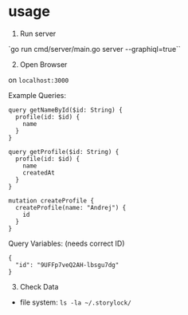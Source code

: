 # usage

1. Run server

`go run cmd/server/main.go server --graphiql=true``

2. Open Browser

on `localhost:3000`

Example Queries:

```
query getNameById($id: String) {
  profile(id: $id) {
    name
  }
}

query getProfile($id: String) {
  profile(id: $id) {
    name
    createdAt
  }
}

mutation createProfile {
  createProfile(name: "Andrej") {
    id
  }
}
```

Query Variables: (needs correct ID)
```
{
  "id": "9UFFp7veQ2AH-lbsgu7dg"
}
```

3. Check Data 

- file system: `ls -la ~/.storylock/`
